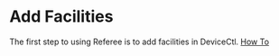 # Add Facilities

The first step to using Referee is to add facilities in DeviceCtl. [How To](../DeviceCtl/Add-Facility.md)  
